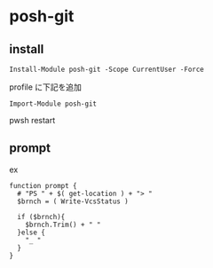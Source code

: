 
# posh-git


## install

```
Install-Module posh-git -Scope CurrentUser -Force
```

profile に下記を追加

```
Import-Module posh-git
```

pwsh restart


## prompt

ex

```
function prompt {
  # "PS " + $( get-location ) + "> "
  $brnch = ( Write-VcsStatus )

  if ($brnch){
    $brnch.Trim() + " "
  }else {
    "_ "
  }
}
```



